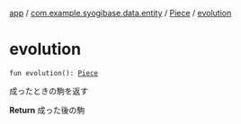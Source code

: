 [app](../../index.md) / [com.example.syogibase.data.entity](../index.md) / [Piece](index.md) / [evolution](./evolution.md)

# evolution

`fun evolution(): `[`Piece`](index.md)

成ったときの駒を返す

**Return**
成った後の駒

